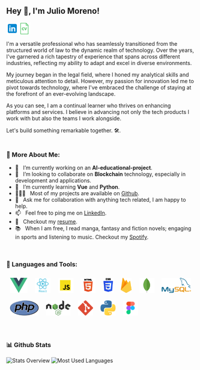 ## Hey 👋, I'm Julio Moreno!

<a href='https://www.linkedin.com/in/juliomoren0/' target="_blank"><img align='left' alt="linkedin" src="./img/icons8-linkedin-96.png" height='32px'/></a>
<a href='https://drive.google.com/file/d/1hm-7il5zPCx9suybldwJRLtwozrw4y3F/view?usp=drive_link' target="_blank"><img align='left' alt="cv" src="./img/icons8-cv-64.png" height='32px'/></a>
<br/>
<br/>

I'm a versatile professional who has seamlessly transitioned from the structured world of law to the dynamic realm of technology. Over the years, I've garnered a rich tapestry of experience that spans across different industries, reflecting my ability to adapt and excel in diverse environments.

My journey began in the legal field, where I honed my analytical skills and meticulous attention to detail. However, my passion for innovation led me to pivot towards technology, where I've embraced the challenge of staying at the forefront of an ever-evolving landscape.

As you can see, I am a continual learner who thrives on enhancing platforms and services. I believe in advancing not only the tech products I work with but also the teams I work alongside.

Let's build something remarkable together. 🛠️.
<br/>
<br/>
  
### 🧐 More About Me:

- 🔭 &nbsp; I’m currently working on an **AI-educational-project**.
- 🤝 &nbsp; I’m looking to collaborate on **Blockchain** technology, especially in development and applications.
- 🌱 &nbsp; I’m currently learning **Vue** and **Python**.
- 👨🏻‍💻 &nbsp; Most of my projects are available on [Github](https://github.com/Dokh0?tab=repositories).
- 💬 &nbsp; Ask me for collaboration with anything tech related, I am happy to help.
- 📫 &nbsp; Feel free to ping me on [LinkedIn](https://www.linkedin.com/in/juliomoren0/).
- 📝 &nbsp; Checkout my [resume](https://drive.google.com/file/d/1hm-7il5zPCx9suybldwJRLtwozrw4y3F/view?usp=drive_link).
- 📚 &nbsp; When I am free, I read manga, fantasy and fiction novels; engaging in sports and listening to music. Checkout my [Spotify](https://open.spotify.com/user/11128023431?si=2ee2e893ad794724).

<br>

### 🔨 Languages and Tools:

<a href="https://vuejs.org/" target="_blank"> <img align="left" src="./img/vue.png" alt="vue" height="40px" style="margin: 10px;"/> </a>
<a href="https://react.dev/" target="_blank"> <img align="left" src="./img/react.png" alt="react" height="40px" style="margin: 10px;"/> </a>
<a href="https://www.javascript.com/" target="_blank"> <img align="left" alt="javascript" height ="40px" src="./img/javascript.png" style="margin: 10px;"> </a>
<a href="hhttps://html.spec.whatwg.org/" target="_blank"><img align="left" alt="html" height ="40px" src="./img/html.png" style="margin: 10px;"></a>
<a href="https://www.w3.org/TR/CSS/#css" target="_blank"><img align="left" alt="css" height ="40px" src="./img/css.png" style="margin: 10px;"></a>
<a href="https://firebase.google.com/" target="_blank"> <img align="left" src="./img/firebase.png" alt="firebase" height ="40px" style="margin: 10px;"/> </a>
<a href="https://www.mongodb.com/" target="_blank"> <img align="left" alt="mongodb" height ="40px"  src="./img/mongodbleaf.svg" style="margin: 10px;"> </a>
<a href="https://www.mysql.com/" target="_blank"><img align="left" alt="mysql" height ="40px" src="./img/mysql.png" style="margin: 10px;"></a>
<a href="https://www.php.net/" target="_blank"> <img align="left" alt="php" height ="40px" src="./img/php.png" style="margin: 10px;"></a>
<a href="https://nodejs.org/" target="_blank"><img align="left" alt="nodejs" height ="40px" src="./img/nodejs.png" style="margin: 10px;"></a>
<a href="https://git-scm.com/" target="_blank"> <img src="./img/git.png" align="left" alt="git" height='40px' style="margin: 10px;"/> </a>
<a href="https://www.figma.com/" target="_blank"> <img src="./img/figma.png" alt="figma" height='40px' style="margin: 10px;"/> </a>
<a href="https://www.python.org" target="_blank"><img align="left" alt="Python" style="margin: 10px;" height ="40px" src="./img/python.png"></a>

<br>

### 📊 Github Stats

![Stats Overview](https://github-readme-stats.vercel.app/api?username=Dokh0&show_icons=true&theme=nightowl&hide_rank=true)
![Most Used Languages](https://github-readme-stats.vercel.app/api/top-langs/?username=Dokh0&layout=compact&theme=nightowl)

<br>

<!-- ### 🛠️ My Projects
<a href="https://github.com/rahul-jha98/Artistify.ai" target="_blank"> <img alt="artistify" src="./projects/artistify.svg" height="68" align="left"> </a>
<a href="https://github.com/rahul-jha98/sheets-database" target="_blank"> <img alt="sheetsdatabase" src="./projects/sheetsdatabase.svg"  height="68" align="left"> </a>
<a href="https://github.com/rahul-jha98/README_icons" target="_blank"> <img alt="readmeicons" src="./projects/readmeicons.svg" height="68" align="left"> </a>
<a href="https://github.com/rahul-jha98/PasswordKeeper" target="_blank"> <img alt="passwordkeeper" src="./projects/passwordkeeper.svg" height="68" align="left"> </a>
<a href="https://github.com/rahul-jha98/PasswordKeeper" target="_blank"> <img alt="oxytracker" src="./projects/oxytracker.svg" height="68" align="left"> </a>
<a href="https://github.com/rahul-jha98/PasswordKeeper" target="_blank"> <img alt="wavelength" src="./projects/wavelength.svg" height="68" align="left"> </a> -->
